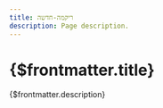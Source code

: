 ```yaml
---
title: ריקמה-חדשה
description: Page description.
---
```


# {$frontmatter.title}

{$frontmatter.description}
